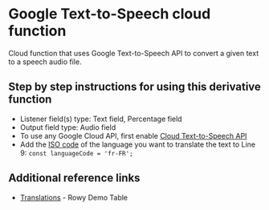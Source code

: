 # Google Text-to-Speech cloud function

Cloud function that uses Google Text-to-Speech API to convert a given text to a speech audio file.

## Step by step instructions for using this derivative function

- Listener field(s) type: Text field, Percentage field
- Output field type: Audio field
- To use any Google Cloud API, first enable [Cloud Text-to-Speech API](https://console.cloud.google.com/apis/api/texttospeech.googleapis.com)
- Add the [ISO code](https://cloud.google.com/translate/docs/languages) of the language you want to translate the text to Line 9:
`const languageCode = 'fr-FR';`

## Additional reference links

- [Translations](https://demo.rowy.io/table/text-to-speech) - Rowy Demo Table